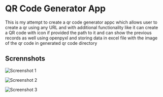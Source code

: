 # QR Code Generator App

This is my attempt to create a qr code generator appc which allows user to create a qr using any URL and with additional functionality like it can create a QR code with icon if provided the path to it and can show the previous records as well using openpyxl and storing data in excel file with the image of the qr code in generated qr code directory

## Scrennshots

![Screenshot 1](screenshots/screenshot_1.jpg)

![Screenshot 2](screenshots/screenshot_2.jpg)

![Screenshot 3](screenshots/screenshot3.jpg)
